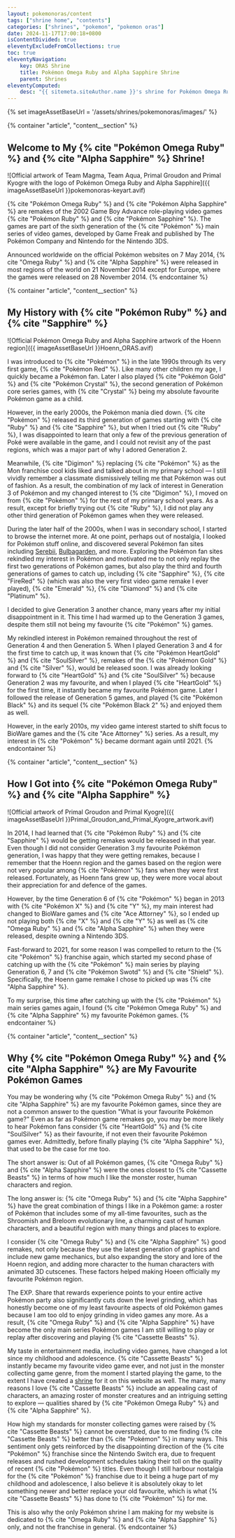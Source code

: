 ```yaml
---
layout: pokemonoras/content
tags: ["shrine home", "contents"]
categories: ["shrines", "pokemon", "pokemon oras"]
date: 2024-11-17T17:00:18+0800
isContentDivided: true
eleventyExcludeFromCollections: true
toc: true
eleventyNavigation:
    key: ORAS Shrine
    title: Pokémon Omega Ruby and Alpha Sapphire Shrine
    parent: Shrines
eleventyComputed:
    desc: "{{ sitemeta.siteAuthor.name }}'s shrine for Pokémon Omega Ruby and Alpha Sapphire."
---
```

{% set imageAssetBaseUrl = '/assets/shrines/pokemonoras/images/' %}

{% container "article", "content__section" %}
## Welcome to My {% cite "Pokémon Omega Ruby" %} and {% cite "Alpha Sapphire" %} Shrine!

![Official artwork of Team Magma, Team Aqua, Primal Groudon and Primal Kyogre with the logo of Pokémon Omega Ruby and Alpha Sapphire]({{ imageAssetBaseUrl }}pokemonoras-keyart.avif)

{% cite "Pokémon Omega Ruby" %} and {% cite "Pokémon Alpha Sapphire" %} are remakes of the 2002 Game Boy Advance role-playing video games {% cite "Pokémon Ruby" %} and {% cite "Pokémon Sapphire" %}. The games are part of the sixth generation of the {% cite "Pokémon" %} main series of video games, developed by Game Freak and published by The Pokémon Company and Nintendo for the Nintendo 3DS.

Announced worldwide on the official Pokémon websites on 7 May 2014, {% cite "Omega Ruby" %} and {% cite "Alpha Sapphire" %} were released in most regions of the world on 21 November 2014 except for Europe, where the games were released on 28 November 2014.
{% endcontainer %}

{% container "article", "content__section" %}
## My History with {% cite "Pokémon Ruby" %} and {% cite "Sapphire" %}

![Official Pokémon Omega Ruby and Alpha Sapphire artwork of the Hoenn region]({{ imageAssetBaseUrl }}Hoenn_ORAS.avif)

I was introduced to {% cite "Pokémon" %} in the late 1990s through its very first game, {% cite "Pokémon Red" %}. Like many other children my age, I quickly became a Pokémon fan. Later I also played {% cite "Pokémon Gold" %} and {% cite "Pokémon Crystal" %}, the second generation of Pokémon core series games, with {% cite "Crystal" %} being my absolute favourite Pokémon game as a child.

However, in the early 2000s, the Pokémon mania died down. {% cite "Pokémon" %} released its third generation of games starting with {% cite "Ruby" %} and {% cite "Sapphire" %}, but when I tried out {% cite "Ruby" %}, I was disappointed to learn that only a few of the previous generation of Poké were available in the game, and I could not revisit any of the past regions, which was a major part of why I adored Generation 2.

Meanwhile, {% cite "Digimon" %} replacing {% cite "Pokémon" %} as the Mon franchise cool kids liked and talked about in my primary school — I still vividly remember a classmate dismissively telling me that Pokémon was out of fashion. As a result, the combination of my lack of interest in Generation 3 of Pokémon and my changed interest to {% cite "Digimon" %}, I moved on from {% cite "Pokémon" %} for the rest of my primary school years. As a result, except for briefly trying out  {% cite "Ruby" %}, I did not play any other third generation of Pokémon games when they were released.

During the later half of the 2000s, when I was in secondary school, I started to browse the internet more. At one point, perhaps out of nostalgia, I looked for Pokémon stuff online, and discovered several Pokémon fan sites including [Serebii](http://www.serebii.net/), [Bulbagarden](https://bulbagarden.net/home/), and more. Exploring the Pokémon fan sites rekindled my interest in Pokémon and motivated me to not only replay the first two generations of Pokémon games, but also play the third and fourth generations of games to catch up, including {% cite "Sapphire" %}, {% cite "FireRed" %} (which was also the very first video game remake I ever played), {% cite "Emerald" %}, {% cite "Diamond" %} and {% cite "Platinum" %}.

I decided to give Generation 3 another chance, many years after my initial disappointment in it. This time I had warmed up to the Generation 3 games, despite them still not being my favourite {% cite "Pokémon" %} games.

My rekindled interest in Pokémon remained throughout the rest of Generation 4 and then Generation 5. When I played Generation 3 and 4 for the first time to catch up, it was known that {% cite "Pokémon HeartGold" %} and {% cite "SoulSilver" %}, remakes of the {% cite "Pokémon Gold" %} and {% cite "Silver" %}, would be released soon. I was already looking forward to {% cite "HeartGold" %} and {% cite "SoulSilver" %} because Generation 2 was my favourite, and when I played {% cite "HeartGold" %} for the first time, it instantly became my favourite Pokémon game. Later I followed the release of Generation 5 games, and played {% cite "Pokémon Black" %} and its sequel {% cite "Pokémon Black 2" %} and enjoyed them as well.

However, in the early 2010s, my video game interest started to shift focus to BioWare games and the {% cite "Ace Attorney" %} series. As a result, my interest in {% cite "Pokémon" %} became dormant again until 2021.
{% endcontainer %}

{% container "article", "content__section" %}
## How I Got into {% cite "Pokémon Omega Ruby" %} and {% cite "Alpha Sapphire" %}

![Official artwork of Primal Groudon and Primal Kyogre]({{ imageAssetBaseUrl }}Primal_Groudon_and_Primal_Kyogre_artwork.avif)

In 2014, I had learned that {% cite "Pokémon Ruby" %} and {% cite "Sapphire" %} would be getting remakes would be released in that year. Even though I did not consider Generation 3 my favourite Pokémon generation, I was happy that they were getting remakes, because I remember that the Hoenn region and the games based on the region were not very popular among {% cite "Pokémon" %} fans when they were first released. Fortunately, as Hoenn fans grew up, they were more vocal about their appreciation for and defence of the games.

However, by the time Generation 6 of {% cite "Pokémon" %} began in 2013 with {% cite "Pokémon X" %} and {% cite "Y" %}, my main interest had changed to BioWare games and {% cite "Ace Attorney" %}, so I ended up not playing both {% cite "X" %} and {% cite "Y" %} as well as {% cite "Omega Ruby" %} and {% cite "Alpha Sapphire" %} when they were released, despite owning a Nintendo 3DS.

Fast-forward to 2021, for some reason I was compelled to return to the {% cite "Pokémon" %} franchise again, which started my second phase of catching up with the {% cite "Pokémon" %} main series by playing Generation 6, 7 and {% cite "Pokémon Swotd" %} and {% cite "Shield" %}. Specifically, the Hoenn game remake I chose to picked up was {% cite "Alpha Sapphire" %}.

To my surprise, this time after catching up with the {% cite "Pokémon" %} main series games again, I found {% cite "Pokémon Omega Ruby" %} and {% cite "Alpha Sapphire" %} my favourite Pokémon games.
{% endcontainer %}

{% container "article", "content__section" %}
## Why {% cite "Pokémon Omega Ruby" %} and {% cite "Alpha Sapphire" %} are My Favourite Pokémon Games

You may be wondering why {% cite "Pokémon Omega Ruby" %} and {% cite "Alpha Sapphire" %} are my favourite Pokémon games, since they are not a common answer to the question "What is your favourite Pokémon game?" Even as far as Pokémon game remakes go, you may be more likely to hear Pokémon fans consider {% cite "HeartGold" %} and {% cite "SoulSilver" %} as their favourite, if not even their favourite Pokémon games ever. Admittedly, before finally playing {% cite "Alpha Sapphire" %}, that used to be the case for me too.

The short answer is: Out of all Pokémon games, {% cite "Omega Ruby" %} and {% cite "Alpha Sapphire" %} were the ones closest to {% cite "Cassette Beasts" %} in terms of how much I like the monster roster, human characters and region.

The long answer is: {% cite "Omega Ruby" %} and {% cite "Alpha Sapphire" %} have the great combination of things I like in a Pokémon game: a roster of Pokémon that includes some of my all-time favourites, such as the Shroomish and Breloom evolutionary line, a charming cast of human characters, and a beautiful region with many things and places to explore.

I consider {% cite "Omega Ruby" %} and {% cite "Alpha Sapphire" %} good remakes, not only because they use the latest generation of graphics and include new game mechanics, but also expanding the story and lore of the Hoenn region, and adding more character to the human characters with animated 3D cutscenes. These factors helped making Hoeen officially my favourite Pokémon region.

The EXP. Share that rewards experience points to your entire active Pokémon party also significantly cuts down the level grinding, which has honestly become one of my least favourite aspects of old Pokémon games because I am too old to enjoy grinding in video games any more. As a result, {% cite "Omega Ruby" %} and {% cite "Alpha Sapphire" %} have become the only main series Pokémon games I am still willing to play or replay after discovering and playing {% cite "Cassette Beasts" %}.

My taste in entertainment media, including video games, have changed a lot since my childhood and adolescence. {% cite "Cassette Beasts" %} instantly became my favourite video game ever, and not just in the monster collecting game genre, from the moment I started playing the game, to the extent I have created a [shrine](/shrines/cassettebeasts/) for it on this website as well. The many, many reasons I love {% cite "Cassette Beasts" %} include an appealing cast of characters, an amazing roster of monster creatures and an intriguing setting to explore — qualities shared by {% cite "Pokémon Omega Ruby" %} and {% cite "Alpha Sapphire" %}.

How high my standards for monster collecting games were raised by {% cite "Cassette Beasts" %} cannot be overstated, due to me finding {% cite "Cassette Beasts" %} better than {% cite "Pokémon" %} in many ways. This sentiment only gets reinforced by the disappointing direction of the {% cite "Pokémon" %} franchise since the Nintendo Switch era, due to frequent releases and rushed development schedules taking their toll on the quality of recent {% cite "Pokémon" %} titles. Even though I still harbour nostalgia for the {% cite "Pokémon" %} franchise due to it being a huge part of my childhood and adolescence, I also believe it is absolutely okay to let something newer and better replace your old favourite, which is what {% cite "Cassette Beasts" %} has done to {% cite "Pokémon" %} for me.

This is also why the only Pokémon shrine I am making for my website is dedicated to {% cite "Omega Ruby" %} and {% cite "Alpha Sapphire" %} only, and not the franchise in general.
{% endcontainer %}
